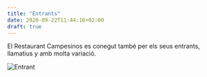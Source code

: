 ```yaml
---
title: "Entrants"
date: 2020-09-22T11:44:16+02:00
draft: true
---
```


El Restaurant Campesinos es conegut també per els seus entrants, llamatius y amb molta variació.

![Entrant](/carta/entrantes.jpeg)


